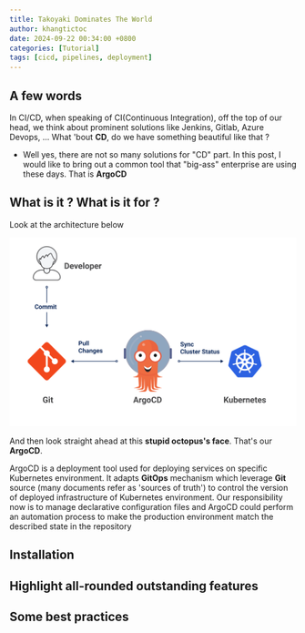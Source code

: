 ```yaml
---
title: Takoyaki Dominates The World
author: khangtictoc
date: 2024-09-22 00:34:00 +0800
categories: [Tutorial]
tags: [cicd, pipelines, deployment]
---
```



## A few words

In CI/CD, when speaking of CI(Continuous Integration), off the top of our head, we think about prominent solutions like Jenkins, Gitlab, Azure Devops, ... What 'bout **CD**, do we have something beautiful like that ? 
- Well yes, there are not so many solutions for "CD" part. In this post, I would like to bring out a common tool that "big-ass" enterprise are using these days. That is **ArgoCD**

## What is it ? What is it for ?

Look at the architecture below

![ArgoCD Architecture](assets/img/2025/argocd-intro/argocd_architecture.png)

And then look straight ahead at this **stupid octopus's face**. That's our **ArgoCD**. 

ArgoCD is a deployment tool used for deploying services on specific Kubernetes environment. It adapts **GitOps** mechanism which leverage **Git** source (many documents refer as 'sources of truth') to control the version of deployed infrastructure of Kubernetes environment. 
Our responsibility now is to manage declarative configuration files and ArgoCD could perform an automation process to make the production environment match the described state in the repository

## Installation

## Highlight all-rounded outstanding features

## Some best practices